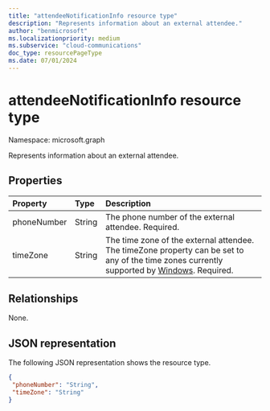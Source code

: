 ```yaml
---
title: "attendeeNotificationInfo resource type"
description: "Represents information about an external attendee."
author: "benmicrosoft"
ms.localizationpriority: medium
ms.subservice: "cloud-communications"
doc_type: resourcePageType
ms.date: 07/01/2024
---
```


# attendeeNotificationInfo resource type

Namespace: microsoft.graph

Represents information about an external attendee.

## Properties
|Property|Type|Description|
|:---|:---|:---|
|phoneNumber|String|The phone number of the external attendee. Required.|
|timeZone|String|The time zone of the external attendee. The timeZone property can be set to any of the time zones currently supported by [Windows](/windows-hardware/manufacture/desktop/default-time-zones). Required.|

## Relationships
None.

## JSON representation
The following JSON representation shows the resource type.

<!-- {
  "blockType": "resource",
  "optionalProperties": [
  ],
   "@odata.type": "microsoft.graph.attendeeNotificationInfo"
}-->
   ```json
{
    "phoneNumber": "String",
    "timeZone": "String"
}
```
